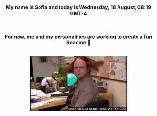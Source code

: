 


<div align="center">
<h3 >My name is Sofia and today is Wednesday, 18 August, 08:19 GMT-4</h3><br>
<h3 >For now, me and my personalities are working to create a fun Readme 👋
</h3><br>
<img src='img/dwight.gif' alt='working...'/>
</div>
